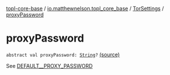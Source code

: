 [topl-core-base](../../index.md) / [io.matthewnelson.topl_core_base](../index.md) / [TorSettings](index.md) / [proxyPassword](./proxy-password.md)

# proxyPassword

`abstract val proxyPassword: `[`String`](https://kotlinlang.org/api/latest/jvm/stdlib/kotlin/-string/index.html)`?` [(source)](https://github.com/05nelsonm/TorOnionProxyLibrary-Android/blob/master/topl-core-base/src/main/java/io/matthewnelson/topl_core_base/TorSettings.kt#L382)

See [DEFAULT__PROXY_PASSWORD](-d-e-f-a-u-l-t__-p-r-o-x-y_-p-a-s-s-w-o-r-d.md)

